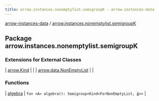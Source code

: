 ```yaml
---
title: arrow.instances.nonemptylist.semigroupK - arrow-instances-data
---
```


[arrow-instances-data](../index.html) / [arrow.instances.nonemptylist.semigroupK](./index.html)

## Package arrow.instances.nonemptylist.semigroupK

### Extensions for External Classes

| [arrow.Kind](arrow.-kind/index.html) |  |
| [arrow.data.NonEmptyList](arrow.data.-non-empty-list/index.html) |  |

### Functions

| [algebra](algebra.html) | `fun <A> algebra(): Semigroup<Kind<ForNonEmptyList, `[`A`](algebra.html#A)`>>` |

